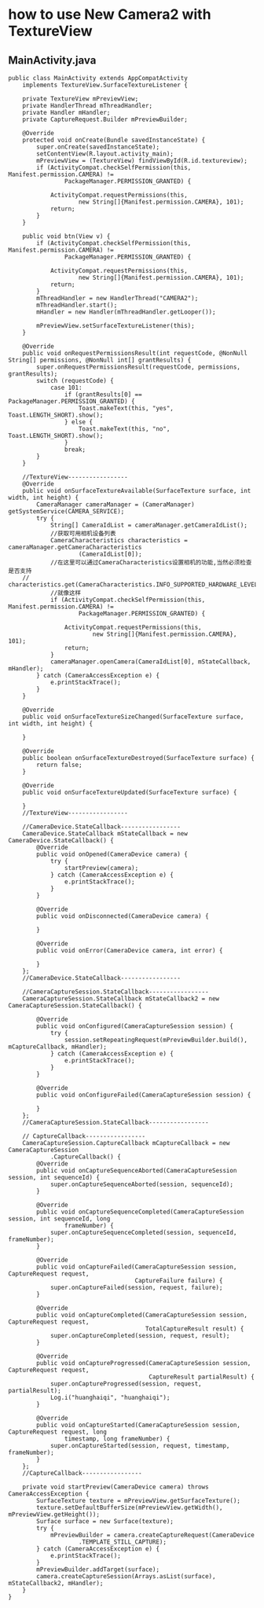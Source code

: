 # how to use New Camera2 with TextureView

## MainActivity.java

	public class MainActivity extends AppCompatActivity
        implements TextureView.SurfaceTextureListener {

	    private TextureView mPreviewView;
	    private HandlerThread mThreadHandler;
	    private Handler mHandler;
	    private CaptureRequest.Builder mPreviewBuilder;
	
	    @Override
	    protected void onCreate(Bundle savedInstanceState) {
	        super.onCreate(savedInstanceState);
	        setContentView(R.layout.activity_main);
	        mPreviewView = (TextureView) findViewById(R.id.textureview);
	        if (ActivityCompat.checkSelfPermission(this, Manifest.permission.CAMERA) !=
	                PackageManager.PERMISSION_GRANTED) {
	
	            ActivityCompat.requestPermissions(this,
	                    new String[]{Manifest.permission.CAMERA}, 101);
	            return;
	        }
	    }
	
	    public void btn(View v) {
	        if (ActivityCompat.checkSelfPermission(this, Manifest.permission.CAMERA) !=
	                PackageManager.PERMISSION_GRANTED) {
	
	            ActivityCompat.requestPermissions(this,
	                    new String[]{Manifest.permission.CAMERA}, 101);
	            return;
	        }
	        mThreadHandler = new HandlerThread("CAMERA2");
	        mThreadHandler.start();
	        mHandler = new Handler(mThreadHandler.getLooper());
	
	        mPreviewView.setSurfaceTextureListener(this);
	    }
	
	    @Override
	    public void onRequestPermissionsResult(int requestCode, @NonNull String[] permissions, @NonNull int[] grantResults) {
	        super.onRequestPermissionsResult(requestCode, permissions, grantResults);
	        switch (requestCode) {
	            case 101:
	                if (grantResults[0] == PackageManager.PERMISSION_GRANTED) {
	                    Toast.makeText(this, "yes", Toast.LENGTH_SHORT).show();
	                } else {
	                    Toast.makeText(this, "no", Toast.LENGTH_SHORT).show();
	                }
	                break;
	        }
	    }
	
	    //TextureView-----------------
	    @Override
	    public void onSurfaceTextureAvailable(SurfaceTexture surface, int width, int height) {
	        CameraManager cameraManager = (CameraManager) getSystemService(CAMERA_SERVICE);
	        try {
	            String[] CameraIdList = cameraManager.getCameraIdList();
	            //获取可用相机设备列表
	            CameraCharacteristics characteristics = cameraManager.getCameraCharacteristics
	                    (CameraIdList[0]);
	            //在这里可以通过CameraCharacteristics设置相机的功能,当然必须检查是否支持
		//            characteristics.get(CameraCharacteristics.INFO_SUPPORTED_HARDWARE_LEVEL);
	            //就像这样
	            if (ActivityCompat.checkSelfPermission(this, Manifest.permission.CAMERA) !=
	                    PackageManager.PERMISSION_GRANTED) {
	
	                ActivityCompat.requestPermissions(this,
	                        new String[]{Manifest.permission.CAMERA}, 101);
	                return;
	            }
	            cameraManager.openCamera(CameraIdList[0], mStateCallback, mHandler);
	        } catch (CameraAccessException e) {
	            e.printStackTrace();
	        }
	    }
	
	    @Override
	    public void onSurfaceTextureSizeChanged(SurfaceTexture surface, int width, int height) {
	
	    }
	
	    @Override
	    public boolean onSurfaceTextureDestroyed(SurfaceTexture surface) {
	        return false;
	    }
	
	    @Override
	    public void onSurfaceTextureUpdated(SurfaceTexture surface) {
	
	    }
	    //TextureView-----------------
	
	    //CameraDevice.StateCallback-----------------
	    CameraDevice.StateCallback mStateCallback = new CameraDevice.StateCallback() {
	        @Override
	        public void onOpened(CameraDevice camera) {
	            try {
	                startPreview(camera);
	            } catch (CameraAccessException e) {
	                e.printStackTrace();
	            }
	        }
	
	        @Override
	        public void onDisconnected(CameraDevice camera) {
	
	        }
	
	        @Override
	        public void onError(CameraDevice camera, int error) {
	
	        }
	    };
	    //CameraDevice.StateCallback-----------------
	
	    //CameraCaptureSession.StateCallback-----------------
	    CameraCaptureSession.StateCallback mStateCallback2 = new CameraCaptureSession.StateCallback() {
	
	        @Override
	        public void onConfigured(CameraCaptureSession session) {
	            try {
	                session.setRepeatingRequest(mPreviewBuilder.build(), mCaptureCallback, mHandler);
	            } catch (CameraAccessException e) {
	                e.printStackTrace();
	            }
	        }
	
	        @Override
	        public void onConfigureFailed(CameraCaptureSession session) {
	
	        }
	    };
	    //CameraCaptureSession.StateCallback-----------------
	
	    // CaptureCallback-----------------
	    CameraCaptureSession.CaptureCallback mCaptureCallback = new CameraCaptureSession
	            .CaptureCallback() {
	        @Override
	        public void onCaptureSequenceAborted(CameraCaptureSession session, int sequenceId) {
	            super.onCaptureSequenceAborted(session, sequenceId);
	        }
	
	        @Override
	        public void onCaptureSequenceCompleted(CameraCaptureSession session, int sequenceId, long
	                frameNumber) {
	            super.onCaptureSequenceCompleted(session, sequenceId, frameNumber);
	        }
	
	        @Override
	        public void onCaptureFailed(CameraCaptureSession session, CaptureRequest request,
	                                    CaptureFailure failure) {
	            super.onCaptureFailed(session, request, failure);
	        }
	
	        @Override
	        public void onCaptureCompleted(CameraCaptureSession session, CaptureRequest request,
	                                       TotalCaptureResult result) {
	            super.onCaptureCompleted(session, request, result);
	        }
	
	        @Override
	        public void onCaptureProgressed(CameraCaptureSession session, CaptureRequest request,
	                                        CaptureResult partialResult) {
	            super.onCaptureProgressed(session, request, partialResult);
	            Log.i("huanghaiqi", "huanghaiqi");
	        }
	
	        @Override
	        public void onCaptureStarted(CameraCaptureSession session, CaptureRequest request, long
	                timestamp, long frameNumber) {
	            super.onCaptureStarted(session, request, timestamp, frameNumber);
	        }
	    };
	    //CaptureCallback-----------------
	
	    private void startPreview(CameraDevice camera) throws CameraAccessException {
	        SurfaceTexture texture = mPreviewView.getSurfaceTexture();
	        texture.setDefaultBufferSize(mPreviewView.getWidth(), mPreviewView.getHeight());
	        Surface surface = new Surface(texture);
	        try {
	            mPreviewBuilder = camera.createCaptureRequest(CameraDevice
	                    .TEMPLATE_STILL_CAPTURE);
	        } catch (CameraAccessException e) {
	            e.printStackTrace();
	        }
	        mPreviewBuilder.addTarget(surface);
	        camera.createCaptureSession(Arrays.asList(surface), mStateCallback2, mHandler);
	    }
	}

